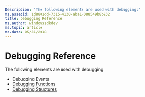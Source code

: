 ```yaml
---
Description: 'The following elements are used with debugging:'
ms.assetid: 1d8801dd-7315-4130-aba1-088549b8b932
title: Debugging Reference
ms.author: windowssdkdev
ms.topic: article
ms.date: 05/31/2018
---
```


# Debugging Reference

The following elements are used with debugging:

-   [Debugging Events](debugging-events.md)
-   [Debugging Functions](debugging-functions.md)
-   [Debugging Structures](debugging-structures.md)

 

 



